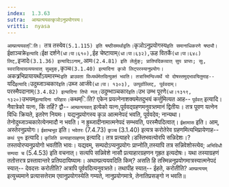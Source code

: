 ```yaml
---
index:  1.3.63
sutra:  आम्प्रत्ययवत्कृञोऽनुप्रयोगस्य।
vritti:  nyasa
---
```


`आम्प्रत्ययवत्िति। `तत्र तस्येव` (5.1.115) इति षष्ठीसमर्थाद्वतिः। `कृञोऽनुप्रयोगस्य` इति समानाधिकरणे षष्ठ्यौ। `ईक्षाञ्चक्रे` इत्यादि। `ईक्ष दर्शने` (धा।पा।६१०), `ईह चेष्टायाम्` (धा।पा।६३२), `ऊह वितर्के` (धा।पा।६४८) लिट्, `इजादेः` (3.1.36) इत्यादिऽ‌ऽनाम्, `आमः` (2.4.81) इति लेर्लुक्; प्रातिपदिकत्वात् सुप प्राप्तः; सुः, स्वरादित्वादव्ययत्वात् सुब्लुक्, `कृञ्च` (3.1.40) इत्यादिना कृञो लिट्परस्यानुप्रयोगः। `अकत्र्रभिप्रायायर्थोऽयमारम्भः` इति ब्राउवता विध्यर्थमेतदित्युक्तं भवति। तत्रास्मिन्विध्यर्थे यो दोषस्तमुद्भावयितुमाह-- `यदि` इत्यादि। `उदुब्जाञ्चकार` इति। `उब्ज आर्जवे`(धा।पा। १३०३), उत्पूर्वाल्लिट्, पूर्ववदाम्। `परस्मैपदानाम्` (3.4.82) इत्यादिना तिपो णल्। `उदुम्भाञ्चकार` इति। `उभ उम्भ पूरणे` (धा।१३१९, १३२०) `उभयम्` इत्यादिना परिहारः। `कथम्िति? एकेन प्रयत्नेनाशक्यमेतदुभयं कर्त्तुमित्यत आह-- `पूर्ववत्` इत्यादि। नैवात्रेको यत्नः, किं तर्हि? द्वौ-- `आम्प्रत्ययवत्` इत्येको यत्नः,पूर्ववद्ग्रहणमनुवत्र्तमानं द्वितीयः। तत्र पूवण यत्नेन विधिः क्रियते, इतरेण नियमः। यद्यनुप्रयोगस्य कृञ आत्मनेपदं भवति, पूर्ववदेव; नान्यथा। तेनोदुब्जाञ्चकारेत्येनमादौ न भवति। न ह्रुब्जादीनामात्मनेपदं सम्भवति, परस्मैपदित्वात्।
`ईक्षामास` इति। आम्, अस्तेरनुप्रयोगः। `ईक्षाम्बभूव` इति। `भवेतरः` (7.4.73) `कृञ्च` (3.1.40) इत्यत्र करोतेरेव ग्रहणमित्यभिप्रायेणाह-- `कथं पुनः` इत्यादि। `कृञिति प्रत्याहारग्रहणम्` इत्यादि। तत्र प्रत्याहरे।डस्तिभवत्योरपि सन्निदेशः।?तस्तयोरप्यनुप्रयोगो भवतीति भावः। यद्यवम्, सम्पदोऽप्यनुप्रयोगः प्राप्नोति,तस्यापि तत्र सन्निवेशोस्त्येव; `अभिविधौ सम्पदा च` (5.4.53) इति वचनात्। सत्यपि सन्निवेशे नासौ प्रत्याहारग्रहणन गृह्रत इत्यदोषः। यथा तस्याग्रहणं ततोत्तरत्र प्रस्तावान्तरे प्रतिपदायिष्यामः। अथाम्प्रत्ययवदिति किम्? असति हि तस्मिन्ननुप्रयोगमात्रस्यात्मनेपदं स्यात्-- देवदत्तः करोतीति? अत्रापि पूर्ववदित्यनुवत्र्तते। तथापीह स्यात्-- ईहते, करोतीति? `आम्प्रत्ययम्` इत्युच्यमाने प्रत्यासत्तेराम एवानुप्रयोगस्येति गम्यते, नानुप्रयोगमात्रे, तेनातिप्रसङ्गो न भवति॥
